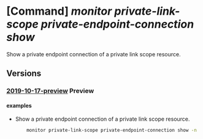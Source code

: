 # [Command] _monitor private-link-scope private-endpoint-connection show_

Show a private endpoint connection of a private link scope resource.

## Versions

### [2019-10-17-preview](/Resources/mgmt-plane/L3N1YnNjcmlwdGlvbnMve30vcmVzb3VyY2Vncm91cHMve30vcHJvdmlkZXJzL21pY3Jvc29mdC5pbnNpZ2h0cy9wcml2YXRlbGlua3Njb3Blcy97fS9wcml2YXRlZW5kcG9pbnRjb25uZWN0aW9ucy97fQ==/2019-10-17-preview.xml) **Preview**

<!-- mgmt-plane /subscriptions/{}/resourcegroups/{}/providers/microsoft.insights/privatelinkscopes/{}/privateendpointconnections/{} 2019-10-17-preview -->

#### examples

- Show a private endpoint connection of a private link scope resource.
    ```bash
        monitor private-link-scope private-endpoint-connection show -n MyName -g MyResourceGroup --scope-name MyScope
    ```
